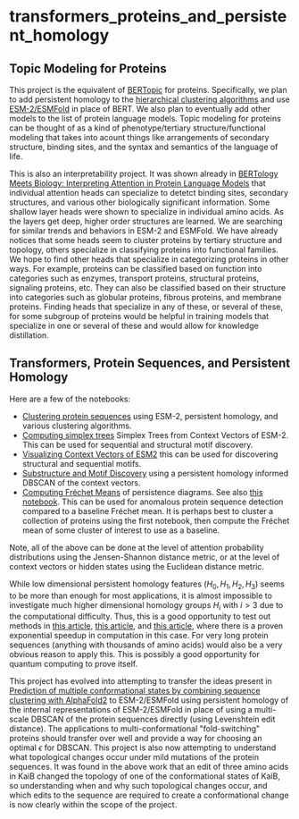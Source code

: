 # transformers_proteins_and_persistent_homology

## Topic Modeling for Proteins

This project is the equivalent of [BERTopic](https://maartengr.github.io/BERTopic/index.html) for proteins. Specifically, we plan to add persistent homology to the [hierarchical clustering algorithms](https://maartengr.github.io/BERTopic/getting_started/hierarchicaltopics/hierarchicaltopics.html) and use [ESM-2/ESMFold](https://huggingface.co/docs/transformers/model_doc/esm) in place of BERT. We also plan to eventually add other models to the list of protein language models. Topic modeling for proteins can be thought of as a kind of phenotype/tertiary structure/functional modeling that takes into acount things like arrangements of secondary structure, binding sites, and the syntax and semantics of the language of life. 

This is also an interpretability project. It was shown already in [BERTology Meets Biology: Interpreting Attention in Protein Language Models](https://arxiv.org/abs/2006.15222) that individual attention heads can specialize to detetct binding sites, secondary structures, and various other biologically significant information. Some shallow layer heads were shown to specialize in individual amino acids. As the layers get deep, higher order structures are learned. We are searching for similar trends and behaviors in ESM-2 and ESMFold. We have already notices that some heads seem to cluster proteins by tertiary structure and topology, others specialize in classifying proteins into functional families. We hope to find other heads that specialize in categorizing proteins in other ways. For example, proteins can be classified based on function into categories such as enzymes, transport proteins, structural proteins, signaling proteins, etc. They can also be classified based on their structure into categories such as globular proteins, fibrous proteins, and membrane proteins. Finding heads that specialize in any of these, or several of these, for some subgroup of proteins would be helpful in training models that specialize in one or several of these and would allow for knowledge distillation. 



## Transformers, Protein Sequences, and Persistent Homology
Here are a few of the notebooks:

- [Clustering protein sequences](https://github.com/Amelie-Schreiber/transformers_proteins_and_persistent_homology/blob/main/esm_2_clustering.ipynb) using ESM-2, persistent homology, and various clustering algorithms.
- [Computing simplex trees](https://github.com/Amelie-Schreiber/transformers_proteins_and_persistent_homology/blob/main/simplex_trees_esm2.ipynb) Simplex Trees from Context Vectors of ESM-2. This can be used for sequential and structural motif discovery. 
- [Visualizing Context Vectors of ESM2](https://github.com/Amelie-Schreiber/transformers_proteins_and_persistent_homology/blob/main/esm_2_visualization.ipynb) this can be used for discovering structural and sequential motifs.
- [Substructure and Motif Discovery](https://github.com/Amelie-Schreiber/transformers_proteins_and_persistent_homology/blob/main/extracting_motifs_esm_2.ipynb) using a persistent homology informed DBSCAN of the context vectors.
- [Computing Fréchet Means](https://github.com/Amelie-Schreiber/transformers_proteins_and_persistent_homology/blob/main/frechet_mean_ph_diagrams_esm_2.ipynb) of persistence diagrams. See also [this notebook](https://github.com/Amelie-Schreiber/transformers_proteins_and_persistent_homology/blob/main/frechet_mean_esm_2_v2.ipynb). This can be used for anomalous protein sequence detection compared to a baseline Fréchet mean. It is perhaps best to cluster a collection of proteins using the first notebook, then compute the Fréchet mean of some cluster of interest to use as a baseline.

Note, all of the above can be done at the level of attention probability distributions using the Jensen-Shannon distance metric, or at the level of context vectors or hidden states using the Euclidean distance metric. 

While low dimensional persistent homology features $(H_0, H_1, H_2, H_3)$ seems to be more than enough for most applications, it is almost impossible to investigate much higher dimensional homology groups $H_i$ with $i > 3$ due to the computational difficulty. Thus, this is a good opportunity to test out methods in [this article](https://arxiv.org/pdf/2209.12887.pdf), [this article](https://quantum-journal.org/papers/q-2022-12-07-873/pdf/), and [this article](https://dspace.mit.edu/bitstream/handle/1721.1/101739/Lloyd-2016-Quantum%20Algorithms.pdf;sequence=1), where there is a proven exponential speedup in computation in this case. For very long protein sequences (anything with thousands of amino acids) would also be a very obvious reason to apply this. This is possibly a good opportunity for quantum computing to prove itself. 

This project has evolved into attempting to transfer the ideas present in [Prediction of multiple conformational states by combining sequence clustering with AlphaFold2](https://www.biorxiv.org/content/10.1101/2022.10.17.512570v1) to ESM-2/ESMFold using persistent homology of the internal representations of ESM-2/ESMFold in place of using a multi-scale DBSCAN of the protein sequences directly (using Levenshtein edit distance). The applications to multi-conformational "fold-switching" proteins should transfer over well and provide a way for choosing an optimal $\epsilon$ for DBSCAN. This project is also now attempting to understand what topological changes occur under mild mutations of the protein sequences. It was found in the above work that an edit of three amino acids in KaiB changed the topology of one of the conformational states of KaiB, so understanding when and why such topological changes occur, and which edits to the sequence are required to create a conformational change is now clearly within the scope of the project. 


